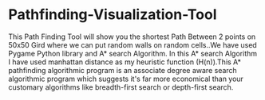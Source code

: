 # Pathfinding-Visualization-Tool
This Path Finding Tool will show you the shortest Path Between 2 points on 50x50 Gird where we can put random walls on random cells..We have used Pygame Python library and A* search Algorithm. In this A* search Algorithm I have used manhattan distance as my heuristic function (H(n)).This A*  pathfinding algorithmic program is an associate degree aware search algorithmic program which suggests it's far more economical than your customary algorithms like breadth-first search or depth-first search.
